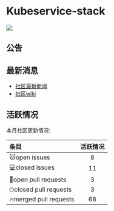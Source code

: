 # Kubeservice-stack

![](https://komarev.com/ghpvc/?username=kubeservice-stack)

## 公告

## 最新消息
- [社区最新新闻](https://stack.kubeservice.cn/blog/news/)
- [社区wiki](https://stack.kubeservice.cn/docs/)

## 活跃情况
<!--GAMFC-->本月社区更新情况: 
| 条目 | 活跃情况 |
| :-- | :--: |
|🐱‍open issues| 8 |
|💻closed issues| 11 |
|💬open pull requests| 3 |
|🕑︎closed pull requests| 3|
|🔥merged pull requests| 68|<!--GAMFC-END-->

<!--REVIEWS--><!--REVIEWS-END-->

